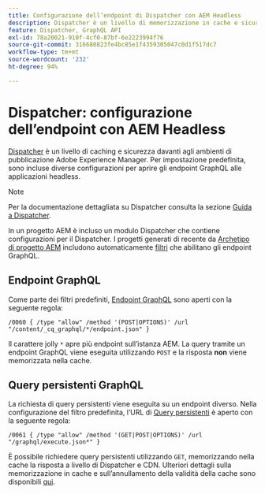 ```yaml
---
title: Configurazione dell’endpoint di Dispatcher con AEM Headless
description: Dispatcher è un livello di memorizzazione in cache e sicurezza davanti agli ambienti di pubblicazione Adobe Experience Manager. Diverse configurazioni vengono utilizzate per aprire gli endpoint GraphQL alle applicazioni headless.
feature: Dispatcher, GraphQL API
exl-id: 78a20021-910f-4cf0-87bf-6e2223994f76
source-git-commit: 316680823fe4bc85e1f4359305047c0d1f517dc7
workflow-type: tm+mt
source-wordcount: '232'
ht-degree: 94%

---
```



# Dispatcher: configurazione dell’endpoint con AEM Headless

[Dispatcher](https://experienceleague.adobe.com/docs/experience-manager-dispatcher/using/dispatcher.html?lang=it) è un livello di caching e sicurezza davanti agli ambienti di pubblicazione Adobe Experience Manager. Per impostazione predefinita, sono incluse diverse configurazioni per aprire gli endpoint GraphQL alle applicazioni headless.

>[!NOTE]
>
>Per la documentazione dettagliata su Dispatcher consulta la sezione [Guida a Dispatcher](https://experienceleague.adobe.com/docs/experience-manager-dispatcher/using/dispatcher.html?lang=it).

In un progetto AEM è incluso un modulo Dispatcher che contiene configurazioni per il Dispatcher. I progetti generati di recente da [Archetipo di progetto AEM](https://github.com/adobe/aem-project-archetype) includono automaticamente [filtri](https://experienceleague.adobe.com/docs/experience-manager-dispatcher/using/configuring/dispatcher-configuration.html?lang=it#defining-a-filter) che abilitano gli endpoint GraphQL.

## Endpoint GraphQL

Come parte dei filtri predefiniti, [Endpoint GraphQL](/help/headless/graphql-api/graphql-endpoint.md) sono aperti con la seguente regola:

```
/0060 { /type "allow" /method '(POST|OPTIONS)' /url "/content/_cq_graphql/*/endpoint.json" }
```

Il carattere jolly `*` apre più endpoint sull’istanza AEM. La query tramite un endpoint GraphQL viene eseguita utilizzando `POST` e la risposta **non** viene memorizzata nella cache.

## Query persistenti GraphQL

La richiesta di query persistenti viene eseguita su un endpoint diverso. Nella configurazione del filtro predefinita, l’URL di [Query persistenti](/help/headless/graphql-api/persisted-queries.md) è aperto con la seguente regola:

```
/0061 { /type "allow" /method '(GET|POST|OPTIONS)' /url "/graphql/execute.json*" }
```

È possibile richiedere query persistenti utilizzando `GET`, memorizzando nella cache la risposta a livello di Dispatcher e CDN. Ulteriori dettagli sulla memorizzazione in cache e sull’annullamento della validità della cache sono disponibili [qui](/help/implementing/dispatcher/caching.md).
